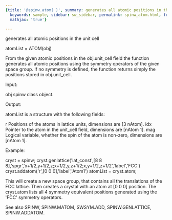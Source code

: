```yaml
---
{title: '@spinw.atom( )', summary: generates all atomic positions in the unit cell,
  keywords: sample, sidebar: sw_sidebar, permalink: spinw_atom.html, folder: '@spinw',
  mathjax: 'true'}

---
```

generates all atomic positions in the unit cell
 
atomList = ATOM(obj)
 
From the given atomic positions in the obj.unit_cell field the function
generates all atomic positions using the symmetry operators of the given
space group. If no symmetry is defined, the function returns simply the
positions stored in obj.unit_cell.
 
Input:
 
obj       spinw class object.
 
Output:
 
atomList is a structure with the following fields:
 
  r       Positions of the atoms in lattice units, dimensions are 
          [3 nAtom]. 
  idx     Pointer to the atom in the unit_cell field, dimensions are
          [nAtom 1].
  mag     Logical variable, whether the spin of the atom is non-zero,
          dimensions are [nAtom 1].
 
Example:
 
cryst = spinw;
cryst.genlattice('lat_const',[8 8 8],'spgr','x+1/2,y+1/2,z;x+1/2,y,z+1/2;x,y+1/2,z+1/2','label','FCC')
cryst.addatom('r',[0 0 0],'label','Atom1')
atomList = cryst.atom;
 
This will create a new space group, that contains all the translations of
the FCC lattice. Then creates a crystal with an atom at [0 0 0] position.
The cryst.atom lists all 4 symmetry equivalent positions generated using
the 'FCC' symmetry operators.
 
See also SPINW, SPINW.MATOM, SWSYM.ADD, SPINW.GENLATTICE, SPINW.ADDATOM.
 
